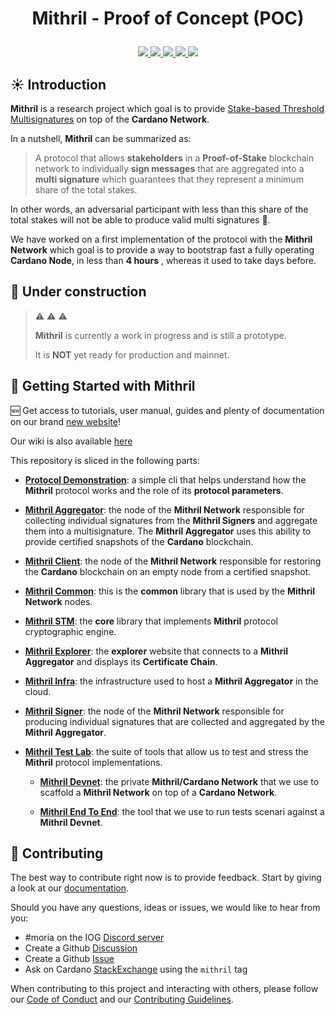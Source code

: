 # <p align="center">Mithril - Proof of Concept (POC)</p>

<div align="center">
  <a href='https://github.com/input-output-hk/mithril/actions'>
    <img src="https://img.shields.io/github/workflow/status/input-output-hk/mithril/CI?label=Tests&style=for-the-badge">
  </a>
  <a href='https://github.com/input-output-hk/mithril/issues'>
    <img src="https://img.shields.io/github/issues/input-output-hk/mithril?label=Issues&style=for-the-badge">
  </a>
  <a href='https://github.com/input-output-hk/mithril/network/members'>
     <img src="https://img.shields.io/github/forks/input-output-hk/mithril?label=Forks&style=for-the-badge">
  </a>
  <a href='https://github.com/input-output-hk/mithril/stargazers'>
    <img src="https://img.shields.io/github/stars/input-output-hk/mithril?label=Stars&style=for-the-badge">
  </a>
  <a href='https://github.com/input-output-hk/mithril/blob/main/LICENSE'>
    <img src="https://img.shields.io/github/license/input-output-hk/mithril?label=License&style=for-the-badge">
  </a>
</div>

## :sunny: Introduction

**Mithril** is a research project which goal is to provide [Stake-based Threshold Multisignatures](https://iohk.io/en/research/library/papers/mithrilstake-based-threshold-multisignatures/) on top of the **Cardano Network**.

In a nutshell, **Mithril** can be summarized as:

> A protocol that allows **stakeholders** in a **Proof-of-Stake** blockchain network to individually **sign messages** that are aggregated into a **multi signature** which guarantees that they represent a minimum share of the total stakes.

In other words, an adversarial participant with less than this share of the total stakes will not be able to produce valid multi signatures :closed_lock_with_key:.

We have worked on a first implementation of the protocol with the **Mithril Network** which goal is to provide a way to bootstrap fast a fully operating **Cardano Node**, in less than **4 hours** , whereas it used to take days before.

## :construction: Under construction

> :warning: :warning: :warning:
>
> **Mithril** is currently a work in progress and is still a prototype.
>
> It is **NOT** yet ready for production and mainnet.

## :satellite: Getting Started with Mithril

:new: Get access to tutorials, user manual, guides and plenty of documentation on our brand [new website](https://mithril.network/doc)!

Our wiki is also available [here](https://github.com/input-output-hk/mithril/wiki)

This repository is sliced in the following parts:

* [**Protocol Demonstration**](./demo/protocol-demo): a simple cli that helps understand how the **Mithril** protocol works and the role of its **protocol parameters**.

* [**Mithril Aggregator**](./mithril-aggregator): the node of the **Mithril Network** responsible for collecting individual signatures from the **Mithril Signers** and aggregate them into a multisignature. The **Mithril Aggregator** uses this ability to provide certified snapshots of the **Cardano** blockchain.

* [**Mithril Client**](./mithril-client): the node of the **Mithril Network** responsible for restoring the **Cardano** blockchain on an empty node from a certified snapshot.

* [**Mithril Common**](./mithril-common): this is the **common** library that is used by the **Mithril Network** nodes.

* [**Mithril STM**](./mithril-stm): the **core** library that implements **Mithril** protocol cryptographic engine.

* [**Mithril Explorer**](./mithril-explorer): the **explorer** website that connects to a **Mithril Aggregator** and displays its **Certificate Chain**.

* [**Mithril Infra**](./mithril-infra): the infrastructure used to host a **Mithril Aggregator** in the cloud.

* [**Mithril Signer**](./mithril-signer): the node of the **Mithril Network** responsible for producing individual signatures that are collected and aggregated by the **Mithril Aggregator**.

* [**Mithril Test Lab**](./mithril-test-lab): the suite of tools that allow us to test and stress the **Mithril** protocol implementations.

  * [**Mithril Devnet**](./mithril-test-lab/mithril-devnet): the private **Mithril/Cardano Network** that we use to scaffold a **Mithril Network** on top of a **Cardano Network**.

  * [**Mithril End To End**](./mithril-test-lab/mithril-end-to-end): the tool that we use to run tests scenari against a **Mithril Devnet**.

## :bridge_at_night: Contributing

The best way to contribute right now is to provide feedback. Start by giving a look at our [documentation](https://mithril.network/doc).

Should you have any questions, ideas or issues, we would like to hear from you:

* #moria on the IOG [Discord server](https://discord.gg/5kaErDKDRq)
* Create a Github [Discussion](https://github.com/input-output-hk/mithril/discussions)
* Create a Github [Issue](https://github.com/input-output-hk/mithril/issues/new)
* Ask on Cardano [StackExchange](https://cardano.stackexchange.com/questions/tagged/mithril) using the `mithril` tag

When contributing to this project and interacting with others, please follow our [Code of Conduct](./CODE-OF-CONDUCT.md) and our [Contributing Guidelines](./CONTRIBUTING.md).
